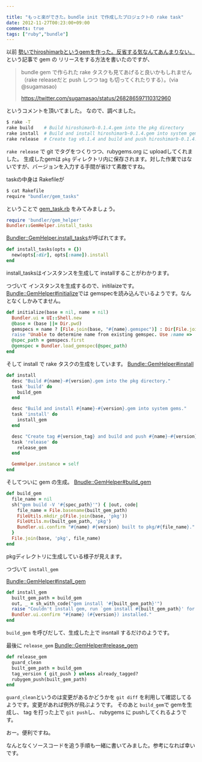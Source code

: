 ```yaml
---

title: "もっと楽ができた。bundle init で作成したプロジェクトの rake task"
date: 2012-11-27T00:23:00+09:00
comments: true
tags: ["ruby","bundle"]
---
```


以前 [勢いでhiroshimarbというgemを作った。反省する気なんてあんまりない。](/blog/2012/09/02/hiroshimarb-gem/)という記事で gem の リリースをする方法を書いたのですが、

> bundle gem で作られた rake タスクも見てあげると良いかもしれません（rake releaseだと push しつつ tag も切ってくれたりする）。(via @sugamasao)
>
> https://twitter.com/sugamasao/status/268286597110312960

というコメントを頂いてました。
なので、調べました。

```bash
$ rake -T
rake build    # Build hiroshimarb-0.1.4.gem into the pkg directory
rake install  # Build and install hiroshimarb-0.1.4.gem into system gems
rake release  # Create tag v0.1.4 and build and push hiroshimarb-0.1.4.gem to Rubygems
```

`rake release` で git でタグをつくりつつ、rubygems.org に uploadしてくれました。
生成したgemは `pkg` ディレクトリ内に保存されます。対した作業ではないですが、バージョンを入力する手間が省けて素敵ですね。

taskの中身は Rakefileが
```bash
$ cat Rakefile                                                              (gi#!/usr/bin/env rake
require "bundler/gem_tasks"
```
ということで [gem_task.rb](https://github.com/carlhuda/bundler/blob/master/lib/bundler/gem_tasks.rb) をみてみましょう。
```ruby
require 'bundler/gem_helper'
Bundler::GemHelper.install_tasks
```

[Bundler::GemHelper.install_tasks](https://github.com/carlhuda/bundler/blob/master/lib/bundler/gem_helper.rb#L13-L15)が呼ばれてます。
```ruby
def install_tasks(opts = {})
  new(opts[:dir], opts[:name]).install
end
```
install_tasksはインスタンスを生成して installすることがわかります。

つづいて インスタンスを生成するので、initilaizeです。
[Bundle::GemHelper#initialize](https://github.com/carlhuda/bundler/blob/master/lib/bundler/gem_helper.rb#L26-L33)では gemspecを読み込んでいるようです。なんとなくしかみてません。
```ruby
def initialize(base = nil, name = nil)
  Bundler.ui = UI::Shell.new
  @base = (base ||= Dir.pwd)
  gemspecs = name ? [File.join(base, "#{name}.gemspec")] : Dir[File.join(base, *}.gemspec")]
  raise "Unable to determine name from existing gemspec. Use :name => 'gemname' in #install_tasks to manually set it." unless gemspecs.size == 1
  @spec_path = gemspecs.first
  @gemspec = Bundler.load_gemspec(@spec_path)
end
```

そして install で rake タスクの生成をしています。
[Bundle::GemHelper#install](https://github.com/carlhuda/bundler/blob/master/lib/bundler/gem_helper.rb#L35-L52)

```ruby
def install
  desc "Build #{name}-#{version}.gem into the pkg directory."
  task 'build' do
    build_gem
  end

  desc "Build and install #{name}-#{version}.gem into system gems."
  task 'install' do
    install_gem
  end

  desc "Create tag #{version_tag} and build and push #{name}-#{version}.gem to Rubygems"
  task 'release' do
    release_gem
  end

  GemHelper.instance = self
end
```

そしてついに gem の生成。
[Bnudle::GemHelper#build_gem](https://github.com/carlhuda/bundler/blob/master/lib/bundler/gem_helper.rb#L54-L63)

```ruby
def build_gem
  file_name = nil
  sh("gem build -V '#{spec_path}'") { |out, code|
    file_name = File.basename(built_gem_path)
    FileUtils.mkdir_p(File.join(base, 'pkg'))
    FileUtils.mv(built_gem_path, 'pkg')
    Bundler.ui.confirm "#{name} #{version} built to pkg/#{file_name}."
  }
  File.join(base, 'pkg', file_name)
end
```
pkgディレクトリに生成している様子が見えます。


つづいて `install_gem`

[Bundle::GemHelper#install_gem](https://github.com/carlhuda/bundler/blob/master/lib/bundler/gem_helper.rb#L65-L70)
```ruby
def install_gem
  built_gem_path = build_gem
  out, _ = sh_with_code("gem install '#{built_gem_path}'")
  raise "Couldn't install gem, run `gem install #{built_gem_path}' for more detailed output" unless out[/Successfully installed/]
  Bundler.ui.confirm "#{name} (#{version}) installed."
end
```
`build_gem` を呼びだして、生成した上で insntall するだけのようです。

最後に `release_gem`
[Bundle::GemHelper#release_gem](https://github.com/carlhuda/bundler/blob/master/lib/bundler/gem_helper.rb#L72-L77)
```ruby
def release_gem
  guard_clean
  built_gem_path = build_gem
  tag_version { git_push } unless already_tagged?
  rubygem_push(built_gem_path)
end
```

`guard_clean`というのは変更があるかどうかを `git diff` を利用して確認してるようです。変更があれば例外が飛ぶようです。
そのあと `build_gem`で gemを生成し、
tag を打った上で `git push`し、
rubygems に pushしてくれるようです。

おー。便利ですね。

なんとなくソースコードを追う手順も一緒に書いてみました。参考になれば幸いです。
